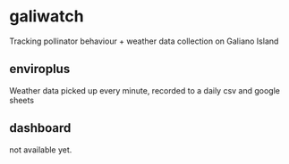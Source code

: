 # galiwatch
Tracking pollinator behaviour + weather data collection on Galiano Island

## enviroplus

Weather data picked up every minute, recorded to a daily csv and google sheets

## dashboard

not available yet.
